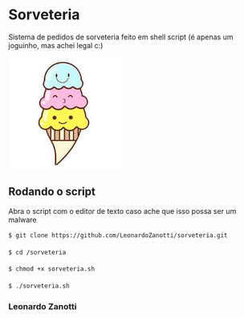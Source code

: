 # Sorveteria
Sistema de pedidos de sorveteria feito em shell script (é apenas um joguinho, mas achei legal c:)

<img src="./logo.jpg" alt="Sorvete"/>


## Rodando o script
Abra o script com o editor de texto caso ache que isso possa ser um malware

```bash
$ git clone https://github.com/LeonardoZanotti/sorveteria.git

$ cd /sorveteria

$ chmod +x sorveteria.sh

$ ./sorveteria.sh
```

### Leonardo Zanotti